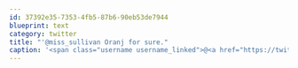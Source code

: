 ```yaml
---
id: 37392e35-7353-4fb5-87b6-90eb53de7944
blueprint: text
category: twitter
title: "'@miss_sullivan Oranj for sure."
caption: '<span class="username username_linked">@<a href="https://twitter.com/miss_sullivan" title="Meg Sullivan">miss_sullivan</a></span> Oranj for sure.'
---
```

